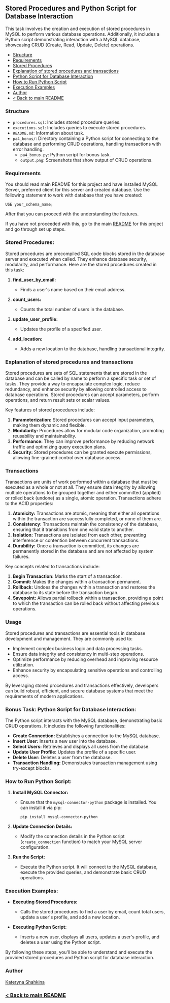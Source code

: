 ## Stored Procedures and Python Script for Database Interaction

This task involves the creation and execution of stored procedures in MySQL to perform various database operations. Additionally, it includes a Python script demonstrating interaction with a MySQL database, showcasing CRUD (Create, Read, Update, Delete) operations.

- [Structure](#structure)
- [Requirements](#requirements)
- [Stored Procedures](#stored-procedures)
- [Explanation of stored procedures and transactions](#explanation-of-stored-procedures-and-transactions)
- [Python Script for Database Interaction](#bonus-task-python-script-for-database-interaction)
- [How to Run Python Script](#how-to-run-python-script)
- [Execution Examples](#execution-examples)
- [Author](#author)
- [< Back to main README](https://github.com/kshashkina/databaseFundamentals/blob/main/README.md)

### Structure
- `procedures.sql`: Includes stored procedure queries.
- `executions.sql`: Includes queries to execute stored procedures.
- `README.md`: Information about task.
- `pa4_bonus/`: Directory containing a Python script for connecting to the database and performing CRUD operations, handling transactions with error handling.
  - `pa4_bonus.py`: Python script for bonus task.
  - `output.png`: Screenshots that show output of CRUD operations.

### Requirements

You should read main README for this project and have installed MySQL Server, preferred client for this server and created database. Use the following statement to work with database that you have created:
```mysql
USE your_schema_name;
```
After that you can proceed with the understanding the features.

If you have not proceeded with this, go to the main [README](https://github.com/kshashkina/databaseFundamentals/blob/main/README.md) for this project and go through set up steps.



### Stored Procedures:

Stored procedures are precompiled SQL code blocks stored in the database server and executed when called. They enhance database security, modularity, and performance. Here are the stored procedures created in this task:

1. **find_user_by_email:**
   - Finds a user's name based on their email address.

2. **count_users:**
   - Counts the total number of users in the database.

3. **update_user_profile:**
   - Updates the profile of a specified user.

4. **add_location:**
   - Adds a new location to the database, handling transactional integrity.


### Explanation of stored procedures and transactions

Stored procedures are sets of SQL statements that are stored in the database and can be called by name to perform a specific task or set of tasks. They provide a way to encapsulate complex logic, reduce redundancy, and enhance security by allowing controlled access to database operations. Stored procedures can accept parameters, perform operations, and return result sets or scalar values.

Key features of stored procedures include:

1. **Parameterization:** Stored procedures can accept input parameters, making them dynamic and flexible.
2. **Modularity:** Procedures allow for modular code organization, promoting reusability and maintainability.
3. **Performance:** They can improve performance by reducing network traffic and optimizing query execution plans.
4. **Security:** Stored procedures can be granted execute permissions, allowing fine-grained control over database access.

### Transactions

Transactions are units of work performed within a database that must be executed as a whole or not at all. They ensure data integrity by allowing multiple operations to be grouped together and either committed (applied) or rolled back (undone) as a single, atomic operation. Transactions adhere to the ACID properties:

1. **Atomicity:** Transactions are atomic, meaning that either all operations within the transaction are successfully completed, or none of them are.
2. **Consistency:** Transactions maintain the consistency of the database, ensuring that it transitions from one valid state to another.
3. **Isolation:** Transactions are isolated from each other, preventing interference or contention between concurrent transactions.
4. **Durability:** Once a transaction is committed, its changes are permanently stored in the database and are not affected by system failures.

Key concepts related to transactions include:

1. **Begin Transaction:** Marks the start of a transaction.
2. **Commit:** Makes the changes within a transaction permanent.
3. **Rollback:** Undoes the changes within a transaction and restores the database to its state before the transaction began.
4. **Savepoint:** Allows partial rollback within a transaction, providing a point to which the transaction can be rolled back without affecting previous operations.

### Usage

Stored procedures and transactions are essential tools in database development and management. They are commonly used to:

- Implement complex business logic and data processing tasks.
- Ensure data integrity and consistency in multi-step operations.
- Optimize performance by reducing overhead and improving resource utilization.
- Enhance security by encapsulating sensitive operations and controlling access.

By leveraging stored procedures and transactions effectively, developers can build robust, efficient, and secure database systems that meet the requirements of modern applications.

### Bonus Task: Python Script for Database Interaction:

The Python script interacts with the MySQL database, demonstrating basic CRUD operations. It includes the following functionalities:

- **Create Connection:** Establishes a connection to the MySQL database.
- **Insert User:** Inserts a new user into the database.
- **Select Users:** Retrieves and displays all users from the database.
- **Update User Profile:** Updates the profile of a specific user.
- **Delete User:** Deletes a user from the database.
- **Transaction Handling:** Demonstrates transaction management using try-except blocks.

### How to Run Python Script:

1. **Install MySQL Connector:**
   - Ensure that the `mysql-connector-python` package is installed. You can install it via pip:

     ```
     pip install mysql-connector-python
     ```

2. **Update Connection Details:**
   - Modify the connection details in the Python script (`create_connection` function) to match your MySQL server configuration.

3. **Run the Script:**
   - Execute the Python script. It will connect to the MySQL database, execute the provided queries, and demonstrate basic CRUD operations.

### Execution Examples:

- **Executing Stored Procedures:**
  - Calls the stored procedures to find a user by email, count total users, update a user's profile, and add a new location.

- **Executing Python Script:**
  - Inserts a new user, displays all users, updates a user's profile, and deletes a user using the Python script.

By following these steps, you'll be able to understand and execute the provided stored procedures and Python script for database interaction.

### Author
[Kateryna Shahkina](https://github.com/kshashkina)

### [< Back to main README](https://github.com/kshashkina/databaseFundamentals/blob/main/README.md) 
